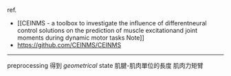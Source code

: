 ref.
- [[CEINMS - a toolbox to investigate the influence of differentneural control solutions on the prediction of muscle excitationand joint moments during dynamic motor tasks Note]]
- https://github.com/CEINMS/CEINMS

---
preprocessing 得到 _geometrical_ state
肌腱-肌肉單位的長度
肌肉力矩臂